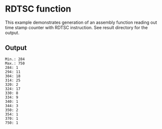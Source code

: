# RDTSC function
This example demonstrates generation of an assembly function reading
out time stamp counter with RDTSC instruction.
See result directory for the output.

## Output
```
Min.: 284
Max.: 750
284: 1
294: 11
304: 18
314: 25
320: 2
324: 17
330: 8
334: 9
340: 1
344: 3
350: 2
354: 1
370: 1
750: 1
```
